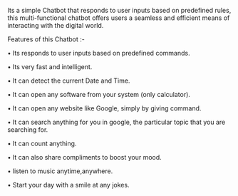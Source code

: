 Its a simple Chatbot that responds to user inputs based on predefined rules, this multi-functional chatbot offers users a seamless and efficient means of interacting with the digital world.

Features of this Chatbot :-

• Its responds to user inputs based on predefined commands. 


• Its very fast and intelligent.


• It can detect the current Date and Time.


• It can open any software from your system (only calculator).


• It can open any website like Google, simply by giving command.


• It can search anything for you in google, the particular topic that you are searching for.


• It can count anything.


• It can also share compliments to boost your mood.


• listen to music anytime,anywhere.


• Start your day with a smile at any jokes.
